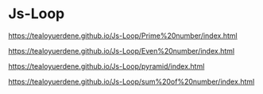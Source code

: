 # Js-Loop
https://tealoyuerdene.github.io/Js-Loop/Prime%20number/index.html

https://tealoyuerdene.github.io/Js-Loop/Even%20number/index.html

https://tealoyuerdene.github.io/Js-Loop/pyramid/index.html

https://tealoyuerdene.github.io/Js-Loop/sum%20of%20number/index.html
